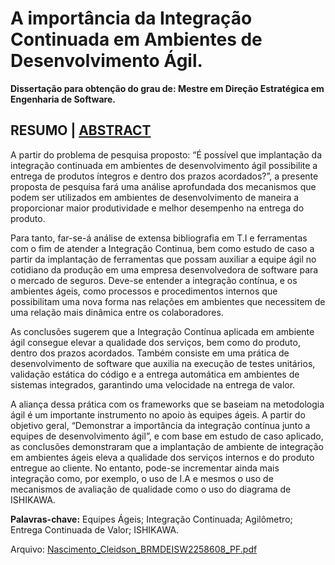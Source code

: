 # A importância da Integração Continuada em Ambientes de Desenvolvimento Ágil.


**Dissertação para obtenção do grau de:
Mestre em Direção Estratégica em Engenharia de Software.**


## RESUMO | [ABSTRACT](/README-EN.md)

A partir do problema de pesquisa proposto: “É possível que implantação da integração continuada
em ambientes   de  desenvolvimento ágil possibilite a entrega de produtos íntegros e dentro dos
prazos acordados?”, a presente proposta de pesquisa fará uma análise aprofundada dos mecanismos
que podem ser utilizados em ambientes de desenvolvimento de maneira a proporcionar maior
produtividade e melhor desempenho na entrega do produto.

Para tanto, far-se-á análise de extensa bibliografia em T.I e ferramentas com o fim de atender a 
Integração Continua, bem como estudo de caso a partir da implantação de ferramentas que possam 
auxiliar a equipe ágil no cotidiano da produção em uma empresa desenvolvedora de software para o 
mercado de seguros. Deve-se entender a integração contínua, e os ambientes ágeis, como processos 
e procedimentos internos que possibilitam uma nova forma nas relações em ambientes que necessitem 
de uma relação mais dinâmica entre os colaboradores.

As conclusões sugerem que a Integração Contínua aplicada em ambiente ágil consegue elevar a 
qualidade dos serviços, bem como do produto, dentro dos prazos acordados. Também consiste em uma 
prática de desenvolvimento de software que auxilia na execução de testes unitários, validação 
estática do código e a entrega automática em ambientes de sistemas integrados, garantindo uma 
velocidade na entrega de valor. 

A aliança dessa prática com os frameworks que se baseiam na metodologia ágil é um importante 
instrumento no apoio às equipes ágeis. A partir do objetivo geral, “Demonstrar a importância da 
integração contínua junto a equipes de desenvolvimento ágil”, e com base em estudo de caso aplicado, 
as conclusões demonstraram que a implantação de ambiente de integração em ambientes ágeis eleva a 
qualidade dos serviços internos e do produto entregue ao cliente. No entanto, pode-se incrementar 
ainda mais integração como, por exemplo, o uso de I.A e mesmos o uso de mecanismos de avaliação de 
qualidade como o uso do diagrama de ISHIKAWA.

**Palavras-chave:** Equipes Ágeis; Integração Continuada; Agilômetro; Entrega Continuada de
Valor; ISHIKAWA.

Arquivo: [Nascimento_Cleidson_BRMDEISW2258608_PF.pdf](/Nascimento_Cleidson_BRMDEISW2258608_PF.pdf)
